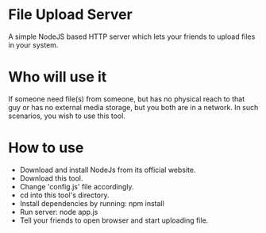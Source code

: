 File Upload Server
==================
A simple NodeJS based HTTP server which lets your friends to upload files in your system.

Who will use it
===============
If someone need file(s) from someone, but has no physical reach to that guy or
has no external media storage, but you both are in a network. In such scenarios,
you wish to use this tool.

How to use
===========
  - Download and install NodeJs from its official website.
  - Download this tool.
  - Change 'config.js' file accordingly.
  - cd into this tool's directory.
  - Install dependencies by running: npm install
  - Run server: node app.js
  - Tell your friends to open browser and start uploading file.
